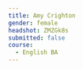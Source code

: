 ```yaml
---
title: Amy Crighton
gender: female
headshot: ZMZGk8s
submitted: false
course: 
  - English BA
---
```

